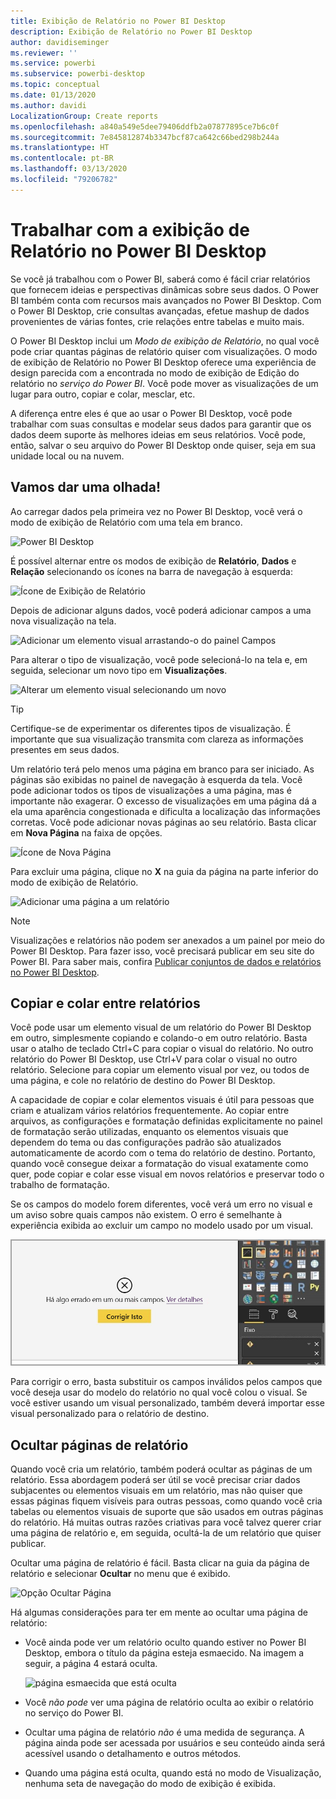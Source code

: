 ```yaml
---
title: Exibição de Relatório no Power BI Desktop
description: Exibição de Relatório no Power BI Desktop
author: davidiseminger
ms.reviewer: ''
ms.service: powerbi
ms.subservice: powerbi-desktop
ms.topic: conceptual
ms.date: 01/13/2020
ms.author: davidi
LocalizationGroup: Create reports
ms.openlocfilehash: a840a549e5dee79406ddfb2a07877895ce7b6c0f
ms.sourcegitcommit: 7e845812874b3347bcf87ca642c66bed298b244a
ms.translationtype: HT
ms.contentlocale: pt-BR
ms.lasthandoff: 03/13/2020
ms.locfileid: "79206782"
---
```

# <a name="work-with-report-view-in-power-bi-desktop"></a>Trabalhar com a exibição de Relatório no Power BI Desktop

Se você já trabalhou com o Power BI, saberá como é fácil criar relatórios que fornecem ideias e perspectivas dinâmicas sobre seus dados. O Power BI também conta com recursos mais avançados no Power BI Desktop. Com o Power BI Desktop, crie consultas avançadas, efetue mashup de dados provenientes de várias fontes, crie relações entre tabelas e muito mais.

O Power BI Desktop inclui um *Modo de exibição de Relatório*, no qual você pode criar quantas páginas de relatório quiser com visualizações. O modo de exibição de Relatório no Power BI Desktop oferece uma experiência de design parecida com a encontrada no modo de exibição de Edição do relatório no *serviço do Power BI*. Você pode mover as visualizações de um lugar para outro, copiar e colar, mesclar, etc.

A diferença entre eles é que ao usar o Power BI Desktop, você pode trabalhar com suas consultas e modelar seus dados para garantir que os dados deem suporte às melhores ideias em seus relatórios. Você pode, então, salvar o seu arquivo do Power BI Desktop onde quiser, seja em sua unidade local ou na nuvem.

## <a name="lets-take-a-look"></a>Vamos dar uma olhada!

Ao carregar dados pela primeira vez no Power BI Desktop, você verá o modo de exibição de Relatório com uma tela em branco.

![Power BI Desktop](media/desktop-report-view/pbi_reportviewinpbidesigner_reportview.png)

É possível alternar entre os modos de exibição de **Relatório**, **Dados** e **Relação** selecionando os ícones na barra de navegação à esquerda:

![Ícone de Exibição de Relatório](media/desktop-report-view/pbi_reportviewinpbidesigner_changeview.png)

Depois de adicionar alguns dados, você poderá adicionar campos a uma nova visualização na tela.

![Adicionar um elemento visual arrastando-o do painel Campos](media/desktop-report-view/pbid_reportview_addvis.gif)

Para alterar o tipo de visualização, você pode selecioná-lo na tela e, em seguida, selecionar um novo tipo em **Visualizações**.

![Alterar um elemento visual selecionando um novo](media/desktop-report-view/pbid_reportview_changevis.gif)

> [!TIP]
> Certifique-se de experimentar os diferentes tipos de visualização. É importante que sua visualização transmita com clareza as informações presentes em seus dados.

Um relatório terá pelo menos uma página em branco para ser iniciado. As páginas são exibidas no painel de navegação à esquerda da tela. Você pode adicionar todos os tipos de visualizações a uma página, mas é importante não exagerar. O excesso de visualizações em uma página dá a ela uma aparência congestionada e dificulta a localização das informações corretas. Você pode adicionar novas páginas ao seu relatório. Basta clicar em **Nova Página** na faixa de opções.

![Ícone de Nova Página](media/desktop-report-view/pbidesignerreportviewnewpage.png)

Para excluir uma página, clique no **X** na guia da página na parte inferior do modo de exibição de Relatório.

![Adicionar uma página a um relatório](media/desktop-report-view/pbi_reportviewinpbidesigner_deletepage.png)

> [!NOTE]
> Visualizações e relatórios não podem ser anexados a um painel por meio do Power BI Desktop. Para fazer isso, você precisará publicar em seu site do Power BI. Para saber mais, confira [Publicar conjuntos de dados e relatórios no Power BI Desktop](desktop-upload-desktop-files.md).

## <a name="copy-and-paste-between-reports"></a>Copiar e colar entre relatórios

Você pode usar um elemento visual de um relatório do Power BI Desktop em outro, simplesmente copiando e colando-o em outro relatório. Basta usar o atalho de teclado Ctrl+C para copiar o visual do relatório. No outro relatório do Power BI Desktop, use Ctrl+V para colar o visual no outro relatório. Selecione para copiar um elemento visual por vez, ou todos de uma página, e cole no relatório de destino do Power BI Desktop.

A capacidade de copiar e colar elementos visuais é útil para pessoas que criam e atualizam vários relatórios frequentemente. Ao copiar entre arquivos, as configurações e formatação definidas explicitamente no painel de formatação serão utilizadas, enquanto os elementos visuais que dependem do tema ou das configurações padrão são atualizados automaticamente de acordo com o tema do relatório de destino. Portanto, quando você consegue deixar a formatação do visual exatamente como quer, pode copiar e colar esse visual em novos relatórios e preservar todo o trabalho de formatação.

Se os campos do modelo forem diferentes, você verá um erro no visual e um aviso sobre quais campos não existem. O erro é semelhante à experiência exibida ao excluir um campo no modelo usado por um visual.

![Erro ao copiar/colar o visual – nenhum campo de dados](media/desktop-report-view/report-view_07.png)

Para corrigir o erro, basta substituir os campos inválidos pelos campos que você deseja usar do modelo do relatório no qual você colou o visual. Se você estiver usando um visual personalizado, também deverá importar esse visual personalizado para o relatório de destino.

## <a name="hide-report-pages"></a>Ocultar páginas de relatório

Quando você cria um relatório, também poderá ocultar as páginas de um relatório. Essa abordagem poderá ser útil se você precisar criar dados subjacentes ou elementos visuais em um relatório, mas não quiser que essas páginas fiquem visíveis para outras pessoas, como quando você cria tabelas ou elementos visuais de suporte que são usados em outras páginas do relatório. Há muitas outras razões criativas para você talvez querer criar uma página de relatório e, em seguida, ocultá-la de um relatório que quiser publicar.

Ocultar uma página de relatório é fácil. Basta clicar na guia da página de relatório e selecionar **Ocultar** no menu que é exibido.

![Opção Ocultar Página](media/desktop-report-view/report-view_05.png)

Há algumas considerações para ter em mente ao ocultar uma página de relatório:

* Você ainda pode ver um relatório oculto quando estiver no Power BI Desktop, embora o título da página esteja esmaecido. Na imagem a seguir, a página 4 estará oculta.

    ![página esmaecida que está oculta](media/desktop-report-view/report-view_06.png)

* Você *não pode* ver uma página de relatório oculta ao exibir o relatório no serviço do Power BI.

* Ocultar uma página de relatório *não* é uma medida de segurança. A página ainda pode ser acessada por usuários e seu conteúdo ainda será acessível usando o detalhamento e outros métodos.

* Quando uma página está oculta, quando está no modo de Visualização, nenhuma seta de navegação do modo de exibição é exibida.
